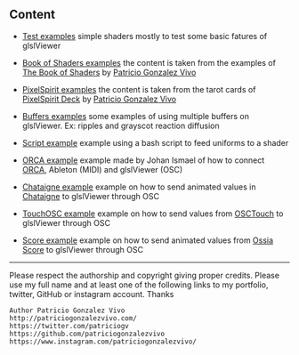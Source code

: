 ## Content

* [Test examples](https://github.com/patriciogonzalezvivo/glslViewer/tree/master/examples/2D/00_tests) simple shaders mostly to test some basic fatures of glslViewer

* [Book of Shaders examples](https://github.com/patriciogonzalezvivo/glslViewer/tree/master/examples/2D/01_thebookofshaders) the content is taken from the examples of [The Book of Shaders](https://github.com/patriciogonzalezvivo/thebookofshaders) by [Patricio Gonzalez Vivo](https://twitter.com/patriciogv)

* [PixelSpirit examples](https://github.com/patriciogonzalezvivo/glslViewer/tree/master/examples/2D/02_pixelspiritdeck) the content is taken from the tarot cards of [PixelSpirit Deck](http://pixelspiritdeck.com) by [Patricio Gonzalez Vivo](https://twitter.com/patriciogv)

* [Buffers examples](https://github.com/patriciogonzalezvivo/glslViewer/tree/master/examples/2D/03_buffers) some examples of using multiple buffers on glslViewer. Ex: ripples and grayscot reaction diffusion

* [Script example](https://github.com/patriciogonzalezvivo/glslViewer/tree/master/examples/2D/04_scripts) example using a bash script to feed uniforms to a shader

* [ORCA example](https://github.com/patriciogonzalezvivo/glslViewer/tree/master/examples/2D/05_orca) example made by Johan Ismael of how to connect [ORCA](https://100r.co/pages/orca.html), Ableton (MIDI) and glslViewer (OSC)

* [Chataigne example](https://github.com/patriciogonzalezvivo/glslViewer/tree/master/examples/2D/06_chataigne) example on how to send animated values in [Chataigne](http://benjamin.kuperberg.fr/chataigne/en) to glslViewer through OSC

* [TouchOSC example](https://github.com/patriciogonzalezvivo/glslViewer/tree/master/examples/2D/07_touchOSC) example on how to send values from [OSCTouch](https://hexler.net/products/touchosc) to glslViewer through OSC

* [Score example](https://github.com/patriciogonzalezvivo/glslViewer/tree/master/examples/2D/08_score) example on how to send animated values from [Ossia Score](https://ossia.io/) to glslViewer through OSC

------------

Please respect the authorship and copyright giving proper credits. Please use my full name and at least one of the following links to my portfolio, twitter, GitHub or instagram account. Thanks

```
Author Patricio Gonzalez Vivo
http://patriciogonzalezvivo.com/
https://twitter.com/patriciogv
https://github.com/patriciogonzalezvivo
https://www.instagram.com/patriciogonzalezvivo/
```